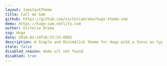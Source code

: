 ```yaml
---
layout: JamstackTheme
title: Call me Sam
github: https://github.com/victoriadrake/hugo-theme-sam
demo: https://hugo-sam.netlify.com
author: Victoria Drake
ssg: Hugo
date: 2018-02-14T16:37:53.000Z
description: A Simple and Minimalist theme for Hugo with a focus on typography and content.
stale: false
disabled_reason: demo url not found
disabled: true
---
```

